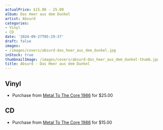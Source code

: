 ```yaml
---
actualPrice: $15.00 - 25.00
album: Das Heer aus dem Dunkel
artist: Absurd
categories:
- Vinyl
- CD
date: '2024-09-27T05:29:37'
draft: false
images:
- /images/covers/absurd-das_heer_aus_dem_dunkel.jpg
inStock: true
thumbnailImage: /images/covers/absurd-das_heer_aus_dem_dunkel-thumb.jpg
title: Absurd - Das Heer aus dem Dunkel
---
```


## Vinyl
* Purchase from [Metal To The Core 1986](https://metaltothecore1986.com/shop/absurd-das-heer-aus-dem-dunkel-10-mlp-blue/) for $25.00
## CD
* Purchase from [Metal To The Core 1986](https://metaltothecore1986.com/shop/absurd-das-heer-aus-dem-dunkel-cd/) for $15.00

